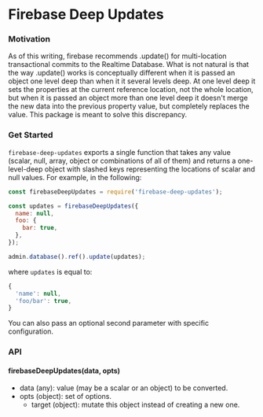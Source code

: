 # Firebase Deep Updates

### Motivation

As of this writing, firebase recommends .update() for multi-location transactional commits to the Realtime Database. What is not natural is that the way .update() works is conceptually different when it is passed an object one level deep than when it it several levels deep. At one level deep it sets the properties at the current reference location, not the whole location, but when it is passed an object more than one level deep it doesn't merge the new data into the previous property value, but completely replaces the value. This package is meant to solve this discrepancy.

### Get Started

`firebase-deep-updates` exports a single function that takes any value (scalar, null, array, object or combinations of all of them) and returns a one-level-deep object with slashed keys representing the locations of scalar and null values. For example, in the following:

```javascript
const firebaseDeepUpdates = require('firebase-deep-updates');

const updates = firebaseDeepUpdates({
  name: null,
  foo: {
    bar: true,
  },
});

admin.database().ref().update(updates);
```

where `updates` is equal to:

```javascript
{
  'name': null,
  'foo/bar': true,
}
```

You can also pass an optional second parameter with specific configuration.

### API

#### firebaseDeepUpdates(data, opts)
- data (any): value (may be a scalar or an object) to be converted.
- opts (object): set of options.
  - target (object): mutate this object instead of creating a new one.

